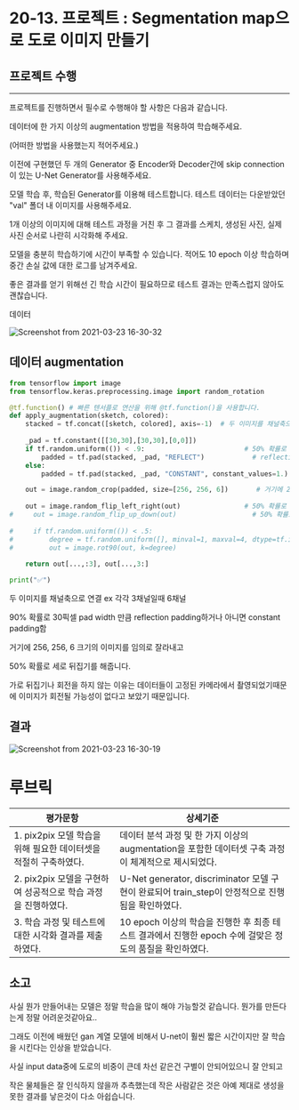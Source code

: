 # 20-13. 프로젝트 : Segmentation map으로 도로 이미지 만들기

## 프로젝트 수행
----------------------------------
프로젝트를 진행하면서 필수로 수행해야 할 사항은 다음과 같습니다.

데이터에 한 가지 이상의 augmentation 방법을 적용하여 학습해주세요.

(어떠한 방법을 사용했는지 적어주세요.)

이전에 구현했던 두 개의 Generator 중 Encoder와 Decoder간에 skip connection이 있는 U-Net Generator를 사용해주세요.

모델 학습 후, 학습된 Generator를 이용해 테스트합니다. 테스트 데이터는 다운받았던 "val" 폴더 내 이미지를 사용해주세요.

1개 이상의 이미지에 대해 테스트 과정을 거친 후 그 결과를 스케치, 생성된 사진, 실제 사진 순서로 나란히 시각화해 주세요.

모델을 충분히 학습하기에 시간이 부족할 수 있습니다. 적어도 10 epoch 이상 학습하며 중간 손실 값에 대한 로그를 남겨주세요. 

좋은 결과를 얻기 위해선 긴 학습 시간이 필요하므로 테스트 결과는 만족스럽지 않아도 괜찮습니다.




데이터 



![Screenshot from 2021-03-23 16-30-32](https://user-images.githubusercontent.com/76804810/112109784-5557d500-8bf5-11eb-9337-718e227922b3.png)



## 데이터 augmentation

``` python
from tensorflow import image
from tensorflow.keras.preprocessing.image import random_rotation

@tf.function() # 빠른 텐서플로 연산을 위해 @tf.function()을 사용합니다. 
def apply_augmentation(sketch, colored):
    stacked = tf.concat([sketch, colored], axis=-1)  # 두 이미지를 채널축으로 연결 ex 각각 3채널일때 6채널
    
    _pad = tf.constant([[30,30],[30,30],[0,0]])
    if tf.random.uniform(()) < .9:                         # 50% 확률로 30픽셀 pad width 만큼 
        padded = tf.pad(stacked, _pad, "REFLECT")            # reflection padding하거나 
    else:
        padded = tf.pad(stacked, _pad, "CONSTANT", constant_values=1.) #아니면 constant padding

    out = image.random_crop(padded, size=[256, 256, 6])       # 거기에 256, 256, 6 크기의 이미지를 임의로 잘라내기 
    
    out = image.random_flip_left_right(out)                # 50% 확률로 가로 뒤집기 
#     out = image.random_flip_up_down(out)                   # 50% 확률로 세로 뒤집기 
    
#     if tf.random.uniform(()) < .5:
#         degree = tf.random.uniform([], minval=1, maxval=4, dtype=tf.int32)
#         out = image.rot90(out, k=degree)                                  # 50% 확률로 90도 회전 
    
    return out[...,:3], out[...,3:]   

print("✅")
```

두 이미지를 채널축으로 연결 ex 각각 3채널일때 6채널

90% 확률로 30픽셀 pad width 만큼 reflection padding하거나 아니면 constant padding함

거기에 256, 256, 6 크기의 이미지를 임의로 잘라내고

50% 확률로 세로 뒤집기를 해줍니다.

가로 뒤집기나 회전을 하지 않는 이유는 데이터들이 고정된 카메라에서 촬영되었기때문에 이미지가 회전될 가능성이 없다고 보았기 때문입니다.



## 결과

![Screenshot from 2021-03-23 16-30-19](https://user-images.githubusercontent.com/76804810/112109789-57219880-8bf5-11eb-878a-a284acb346a6.png)


# 루브릭

|평가문항|상세기준|
|---|---|
|1. pix2pix 모델 학습을 위해 필요한 데이터셋을 적절히 구축하였다.|데이터 분석 과정 및 한 가지 이상의 augmentation을 포함한 데이터셋 구축 과정이 체계적으로 제시되었다.|
|2. pix2pix 모델을 구현하여 성공적으로 학습 과정을 진행하였다.|U-Net generator, discriminator 모델 구현이 완료되어 train_step이 안정적으로 진행됨을 확인하였다.|
|3. 학습 과정 및 테스트에 대한 시각화 결과를 제출하였다.|10 epoch 이상의 학습을 진행한 후 최종 테스트 결과에서 진행한 epoch 수에 걸맞은 정도의 품질을 확인하였다.|


## 소고

사실 뭔가 만들어내는 모델은 정말 학습을 많이 해야 가능할것 같습니다. 뭔가를 만든다는게 정말 어려운것같아요..

그래도 이전에 배웠던 gan 계열 모델에 비해서 U-net이 훨씬 짧은 시간이지만 잘 학습을 시킨다는 인상을 받았습니다.

사실 input data중에 도로의 비중이 큰데 차선 같은건 구별이 안되어있으니 잘 안되고

작은 물체들은 잘 인식하지 않을까 추측했는데 작은 사람같은 것은 아예 제대로 생성을 못한 결과를 낳은것이 다소 아쉽습니다.
